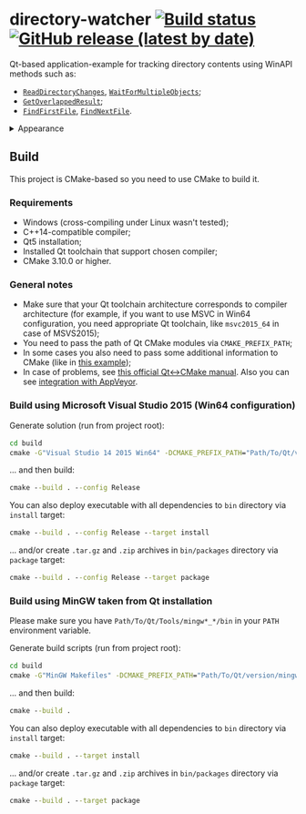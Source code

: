 # directory-watcher [![Build status](https://ci.appveyor.com/api/projects/status/3x26930cxx7c6ykc/branch/master?svg=true)](https://ci.appveyor.com/project/NikitkoCent/directory-watcher/branch/master) [![GitHub release (latest by date)](https://img.shields.io/github/v/release/NikitkoCent/directory-watcher)](https://github.com/NikitkoCent/directory-watcher/releases/latest)
Qt-based application-example for tracking directory contents using WinAPI methods such as:
* [`ReadDirectoryChanges`](https://docs.microsoft.com/en-us/windows/win32/api/winbase/nf-winbase-readdirectorychangesw), [`WaitForMultipleObjects`](https://docs.microsoft.com/en-us/windows/win32/api/synchapi/nf-synchapi-waitformultipleobjects);
* [`GetOverlappedResult`](https://docs.microsoft.com/en-us/windows/win32/api/ioapiset/nf-ioapiset-getoverlappedresult);
* [`FindFirstFile`](https://docs.microsoft.com/en-us/windows/win32/api/fileapi/nf-fileapi-findfirstfilea), [`FindNextFile`](https://docs.microsoft.com/en-us/windows/win32/api/fileapi/nf-fileapi-findnextfilea).

<details>
<summary>Appearance</summary>

![Appearance](resources/example.png "Appearance")

</details>

## Build
This project is CMake-based so you need to use CMake to build it.

### Requirements
* Windows (cross-compiling under Linux wasn't tested);
* C++14-compatible compiler;
* Qt5 installation;
* Installed Qt toolchain that support chosen compiler;
* CMake 3.10.0 or higher.

### General notes
* Make sure that your Qt toolchain architecture corresponds to compiler architecture (for example, if you want to use MSVC in Win64 configuration, you need appropriate Qt toolchain, like `msvc2015_64` in case of MSVS2015);
* You need to pass the path of Qt CMake modules via `CMAKE_PREFIX_PATH`;
* In some cases you also need to pass some additional information to CMake (like in [this example](#build-using-mingw-taken-from-qt-installation));
* In case of problems, see [this official Qt<->CMake manual](https://doc.qt.io/qt-5/cmake-manual.html). Also you can see [integration with AppVeyor](https://github.com/NikitkoCent/directory-watcher/blob/master/.appveyor.yml).

### Build using Microsoft Visual Studio 2015 (Win64 configuration)
Generate solution (run from project root):
```bat
cd build
cmake -G"Visual Studio 14 2015 Win64" -DCMAKE_PREFIX_PATH="Path/To/Qt/version/msvc2015_64/lib/cmake/Qt5" ..
```
... and then build:
```bat
cmake --build . --config Release
```

You can also deploy executable with all dependencies to `bin` directory via `install` target:
```bat
cmake --build . --config Release --target install
```

... and/or create `.tar.gz` and `.zip` archives in `bin/packages` directory via `package` target:
```bat
cmake --build . --config Release --target package
```

### Build using MinGW taken from Qt installation
Please make sure you have `Path/To/Qt/Tools/mingw*_*/bin` in your `PATH` environment variable.

Generate build scripts (run from project root):
```bat
cd build
cmake -G"MinGW Makefiles" -DCMAKE_PREFIX_PATH="Path/To/Qt/version/mingw*_*/lib/cmake/Qt5" -DCMAKE_MAKE_PROGRAM="Path/To/Qt/Tools/mingw*_*/bin/mingw32-make.exe" -DCMAKE_BUILD_TYPE=Release ..
```

... and then build:
```bat
cmake --build .
```

You can also deploy executable with all dependencies to `bin` directory via `install` target:
```bat
cmake --build . --target install
```

... and/or create `.tar.gz` and `.zip` archives in `bin/packages` directory via `package` target:
```bat
cmake --build . --target package
```
